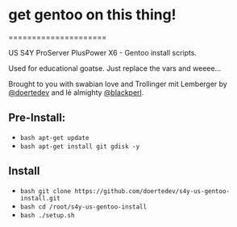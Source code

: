 # get gentoo on this thing!
=====================

US S4Y ProServer PlusPower X6 - Gentoo install scripts.

Used for educational goatse. Just replace the vars and weeee...

Brought to you with swabian love and Trollinger mit Lemberger by [@doertedev](doertedev@jabber.bastard-networks.de) and lé almighty [@blackperl](blackperl@jabber.bastard-networks.de).

## Pre-Install:

* ```bash apt-get update ```
* ```bash apt-get install git gdisk -y ```

## Install

* ```bash git clone https://github.com/doertedev/s4y-us-gentoo-install.git ```
* ```bash cd /root/s4y-us-gentoo-install ```
* ```bash ./setup.sh ```
